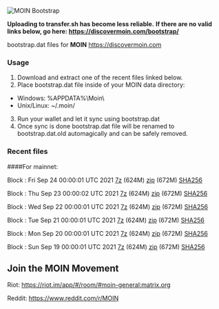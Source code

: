 ![MOIN Bootstrap](https://i.imgur.com/KjM1jMp.jpg)

**Uploading to transfer.sh has become less reliable.**
**If there are no valid links below, go here: https://discovermoin.com/bootstrap/**

bootstrap.dat files for **MOIN** https://discovermoin.com

### Usage

1. Download and extract one of the recent files linked below.
2. Place bootstrap.dat file inside of your MOIN data directory:
 - Windows: %APPDATA%\Moin\
 - Unix/Linux: ~/.moin/
3. Run your wallet and let it sync using bootstrap.dat
4. Once sync is done bootstrap.dat file will be renamed to bootstrap.dat.old automagically and can be safely removed.


### Recent files

####For mainnet:

Block : Fri Sep 24 00:00:01 UTC 2021 [7z](https://transfer.sh/v0luUa/bootstrap.dat.20210924.7z) (624M) [zip](https://transfer.sh/grejnS/bootstrap.dat.20210924.zip) (672M) [SHA256](https://transfer.sh/ri1m2Q/sha256.txt)

Block : Thu Sep 23 00:00:02 UTC 2021 [7z](https://transfer.sh/7u9ltz/bootstrap.dat.20210923.7z) (624M) [zip](https://transfer.sh/tUHduT/bootstrap.dat.20210923.zip) (672M) [SHA256](https://transfer.sh/locejj/sha256.txt)

Block : Wed Sep 22 00:00:01 UTC 2021 [7z](https://transfer.sh/x1FHCm/bootstrap.dat.20210922.7z) (624M) [zip](https://transfer.sh/n6fPue/bootstrap.dat.20210922.zip) (672M) [SHA256](https://transfer.sh/j5URQl/sha256.txt)

Block : Tue Sep 21 00:00:01 UTC 2021 [7z](https://transfer.sh/Q5Ifln/bootstrap.dat.20210921.7z) (624M) [zip](https://transfer.sh/DyoFlL/bootstrap.dat.20210921.zip) (672M) [SHA256](https://transfer.sh/uSTrTx/sha256.txt)

Block : Mon Sep 20 00:00:01 UTC 2021 [7z](https://transfer.sh/ukceTA/bootstrap.dat.20210920.7z) (624M) [zip](https://transfer.sh/8s9IBK/bootstrap.dat.20210920.zip) (672M) [SHA256](https://transfer.sh/vYVrc4/sha256.txt)

Block : Sun Sep 19 00:00:01 UTC 2021 [7z](https://transfer.sh/T0OHsF/bootstrap.dat.20210919.7z) (624M) [zip](https://transfer.sh/a6wBpR/bootstrap.dat.20210919.zip) (672M) [SHA256](https://transfer.sh/SkDpLo/sha256.txt)

## Join the MOIN Movement

Riot: https://riot.im/app/#/room/#moin-general:matrix.org

Reddit: https://www.reddit.com/r/MOIN
